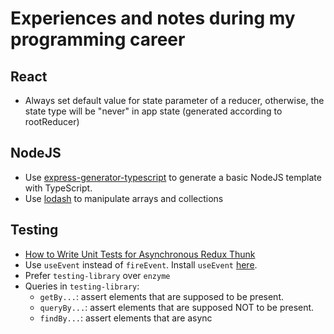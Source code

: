# Experiences and notes during my programming career
## React
* Always set default value for state parameter of a reducer, otherwise, the state type will be "never" in app state (generated according to rootReducer)
## NodeJS
* Use [express-generator-typescript](https://www.npmjs.com/package/express-generator-typescript) to generate a basic NodeJS template with TypeScript.
* Use [lodash](https://lodash.com/docs/4.17.15) to manipulate arrays and collections
## Testing
* [How to Write Unit Tests for Asynchronous Redux Thunk](https://decembersoft.com/posts/how-to-unit-test-redux-thunks/)
* Use `useEvent` instead of `fireEvent`. Install `useEvent` [here](https://testing-library.com/docs/ecosystem-user-event/).
* Prefer `testing-library` over `enzyme`
* Queries in `testing-library`:
    + `getBy...`: assert elements that are supposed to be present.
    + `queryBy...`: assert elements that are supposed NOT to be present.
    + `findBy...`: assert elements that are async
